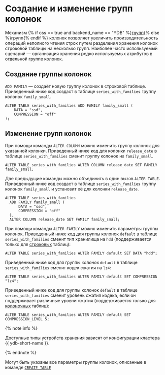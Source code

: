 # Создание и изменение групп колонок

Механизм {% if oss == true and backend_name == "YDB" %}[групп](../../../../concepts/datamodel/table.md#column-groups){% else %}групп{% endif %} колонок позволяет увеличить производительность операций неполного чтения строк путем разделения хранения колонок строковой таблицы на несколько групп. Наиболее часто используемый сценарий — организация хранения редко используемых атрибутов в отдельной группе колонок.


## Создание группы колонок

`ADD FAMILY` — создаёт новую группу колонок в строковой таблице. Приведенный ниже код создаст в таблице `series_with_families` группу колонок `family_small`.

```yql
ALTER TABLE series_with_families ADD FAMILY family_small (
    DATA = "ssd",
    COMPRESSION = "off"
);
```

## Изменение групп колонок

При помощи команды `ALTER COLUMN` можно изменить группу колонок для указанной колонки. Приведенный ниже код для колонки `release_date` в таблице `series_with_families` сменит группу колонок на `family_small`.

```yql
ALTER TABLE series_with_families ALTER COLUMN release_date SET FAMILY family_small;
```

Две предыдущие команды можно объединить в один вызов `ALTER TABLE`. Приведенный ниже код создаст в таблице `series_with_families` группу колонок `family_small` и установит её для колонки `release_date`.

```yql
ALTER TABLE series_with_families
  ADD FAMILY family_small (
      DATA = "ssd",
      COMPRESSION = "off"
  ),
  ALTER COLUMN release_date SET FAMILY family_small;
```

При помощи команды `ALTER FAMILY` можно изменить параметры группы колонок. Приведенный ниже код для группы колонок `default` в таблице `series_with_families` сменит тип хранилища на `hdd` (поддерживается только для [строковых](../../../../concepts/datamodel/table.md#row-oriented-tables) таблиц):

```yql
ALTER TABLE series_with_families ALTER FAMILY default SET DATA "hdd";
```

Приведенный ниже код для группы колонок `default` в таблице `series_with_families` сменит кодек сжатия на `lz4`:

```yql
ALTER TABLE series_with_families ALTER FAMILY default SET COMPRESSION "lz4";
```

Приведенный ниже код для группы колонок `default` в таблице `series_with_families` сменит уровень сжатия кодека, если он поддерживает различные уровни сжатия (поддерживается только для [колоночных](../../../../concepts/datamodel/table.md#column-oriented-tables) таблиц):

```yql
ALTER TABLE series_with_families ALTER FAMILY default SET COMPRESSION_LEVEL 5;
```

{% note info %}

Доступные типы устройств хранения зависят от конфигурации кластера {{ ydb-short-name }}.

{% endnote %}

Могут быть указаны все параметры группы колонок, описанные в команде [`CREATE TABLE`](../create_table/secondary_index.md)